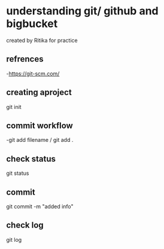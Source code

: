 # understanding git/ github and bigbucket

created by Ritika for practice

## refrences

-https://git-scm.com/

## creating aproject

git init

## commit workflow

-git add filename / git add .

## check status

git status

## commit

git commit -m "added info"

## check log

git log
